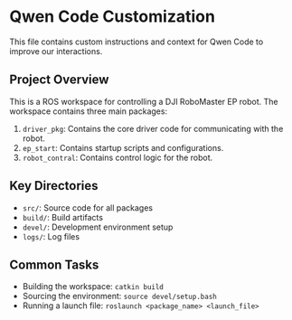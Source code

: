 # Qwen Code Customization

This file contains custom instructions and context for Qwen Code to improve our interactions.

## Project Overview

This is a ROS workspace for controlling a DJI RoboMaster EP robot. The workspace contains three main packages:

1. `driver_pkg`: Contains the core driver code for communicating with the robot.
2. `ep_start`: Contains startup scripts and configurations.
3. `robot_contral`: Contains control logic for the robot.

## Key Directories

- `src/`: Source code for all packages
- `build/`: Build artifacts
- `devel/`: Development environment setup
- `logs/`: Log files

## Common Tasks

- Building the workspace: `catkin build`
- Sourcing the environment: `source devel/setup.bash`
- Running a launch file: `roslaunch <package_name> <launch_file>`